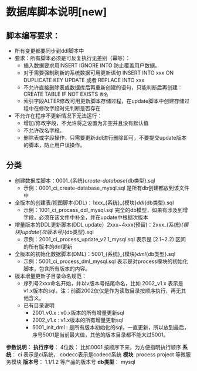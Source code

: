 # 数据库脚本说明[new]
## 脚本编写要求：

- 所有变更都要同步到ddl脚本中
- 要求：所有脚本必须是可反复执行无差别（幂等）：
  - 插入数据要求用INSERT IGNORE INTO 防止覆盖用户数据。
  - 对于需要强制刷新的系统数据可用更新语句 INSERT INTO xxx ON DUPLICATE KEY UPDATE 或者  REPLACE INTO  xxx
  - 不允许直接删除表或数据库后再重新创建的语句，只能判断后再创建：CREATE TABLE IF NOT EXISTS `表名`
  - 索引字段ALTER修改可用更新脚本存储过程，在update脚本中创建存储过程中在修改字段时先判断是否存在
- 不允许在程序不更新情况下无法运行：
  - 增加/修改字段，不允许将之设置为非空并且没有默认值
  - 不允许改名字段。
  - 删除表或字段操作，只需要更新ddl进行删除即可，不要提交update版本的脚本，防止用户误操作。


## 分类

- 创建数据库脚本：0001_{系统}_create-database_{db类型}.sql
  - 示例：0001_ci_create-database_mysql.sql 是所有db创建都放到该文件中
- 全版本的创建表/视图脚本(DDL)：1xxx_{系统}_{模块}_ddl_{db类型}.sql
  - 示例：1001_ci_process_ddl_mysql.sql  完全的db模型，如果有涉及到增字段，必须在该文件中补全，并在update中根据次版本
- 增量版本的DDL更新脚本(DDL update）2xxx~4xxx(预留)：2xxx_{系统}_{模块}_update_{次版本号}_{db类型}.sql
  - 示例：2001_ci_process_update_v2.1_mysql.sql  表示是 [2.1~2.2) 区间的所有版本的ddl更新
- 全版本的初始化数据脚本(DML)：5001_{系统}_{模块}_dml_{db类型}.sql
  - 示例：5001_ci_process_dml_mysql.sql  表示是对process模块的初始化脚本，包含所有版本的内容。
- 版本增量更新子目录命名规范：
  - 序列号2xxx命名开始，并以v版本号结尾命名，比如 2002_v1.x 表示是v1.x版本的sql。注：前面2002仅仅是作为读取目录按顺序执行，再无其他含义。
  - 已有目录说明
    - 2001_v0.x :  v0.x版本的所有增量更新sql
    - 2002_v1.x :  v1.x版本的所有增量更新sql
    - 5001_init_dml : 是所有版本初始化的sql，一直更新，所以放到最后， 序号5001是当前最大值，其他的版本目录都不能大过5001。


**参数说明：**
**执行序号**： 4位数： 比如0001 按顺序下来，为方便指明执行顺序
**系统**： ci 表示是ci系统， codecc表示是codecc系统
**模块**:  process  project 等微服务模块
**版本号**： 1.1/1.2 等产品的版本号
**db类型**： mysql
